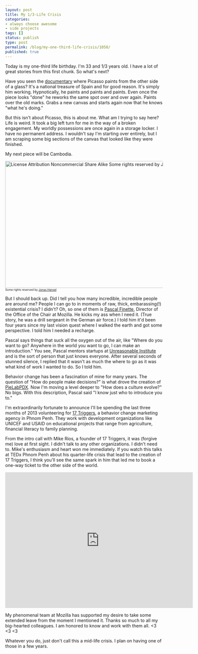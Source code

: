 ```yaml
---
layout: post
title: My 1/3-Life Crisis
categories:
- always choose awesome
- side projects
tags: []
status: publish
type: post
permalink: /blog/my-one-third-life-crisis/1058/
published: true
---
```

Today is my one-third life birthday. I'm 33 and 1/3 years old. I have a lot of great stories from this first chunk. So what's next?

Have you seen the <a href="http://www.youtube.com/watch?v=gHlTvE-AI3Q" title="The Mystery of Picasso : YouTube" target="_blank">documentary</a> where Picasso paints from the other side of a glass? It's a national treasure of Spain and for good reason. It's simply him working. Hypnotically, he paints and paints and paints. Even once the piece looks "done" he reworks the same spot over and over again. Paints over the old marks. Grabs a new canvas and starts again now that he knows "what he's doing."

But this isn't about Picasso, this is about me. What am I trying to say here? Life is weird. It took a big left turn for me in the way of a broken engagement. My worldly possessions are once again in a storage locker. I have no permanent address. I wouldn't say I'm starting over entirely, but I am scraping some big sections of the canvas that looked like they were finished.

My next piece will be Cambodia.

<a href="http://skinnywhitegirl.com/blog/wp-content/uploads/2013/08/phnom-penh-facade.jpg"><img src="http://skinnywhitegirl.com/blog/wp-content/uploads/2013/08/phnom-penh-facade-600x405.jpg" alt="License Attribution Noncommercial Share Alike Some rights reserved by Jonas Hansel " width="600" height="405" class="alignnone size-large wp-image-1071" /></a><span style="font-size: 9px;">Some rights reserved by <a title="original photo at flickr" href="http://www.flickr.com/photos/jonashansel/8300113687">Jonas Hansel</a></span>

But I should back up. Did I tell you how many incredible, incredible people are around me? People I can go to in moments of raw, thick, embarassing(!) existential crisis? I didn't? Oh, so one of them is <a href="http://theheretic.me/" title="The Heretic | Pascal Finette" target="_blank">Pascal Finette</a>, Director of the Office of the Chair at Mozilla. He kicks my ass when I need it. (True story, he was a drill sergeant in the German air force.) I told him it'd been four years since my last vision quest where I walked the earth and got some perspective. I told him I needed a recharge.

Pascal says things that suck all the oxygen out of the air, like "Where do you want to go? Anywhere in the world you want to go, I can make an introduction." You see, Pascal mentors startups at <a href="http://unreasonable.is/" title="Unreasonable Institute" target="_blank">Unreasonable Institute</a> and is the sort of person that just knows everyone. After several seconds of stunned silence, I replied that it wasn't as much the where to go as it was what kind of work I wanted to do. So I told him.

Behavior change has been a fascination of mine for many years. The question of "How do people make decisions?" is what drove the creation of <a href="http://skinnywhitegirl.com/blog/category/pielabpdx/" title="PieLabPDX">PieLabPDX</a>. Now I'm moving a level deeper to "How does a culture evolve?" No bigs. With this description, Pascal said "I know just who to introduce you to."

I'm extraordinarily fortunate to announce I'll be spending the last three months of 2013 volunteering for <a href="http://17triggers.com" title="17 Triggers" target="_blank">17 Triggers</a>, a behavior change marketing agency in Phnom Penh. They work with development organizations like UNICEF and USAID on educational projects that range from agriculture, financial literacy to family planning.

From the intro call with Mike Rios, a founder of 17 Triggers, it was (forgive me) love at first sight. I didn't talk to any other organizations. I didn't need to. Mike's enthusiasm and heart won me immediately. If you watch this talks at TEDx Phnom Penh about his quarter-life crisis that lead to the creation of 17 Triggers, I think you'll see the same spark in him that led me to book a one-way ticket to the other side of the world.

<iframe src="http://tedxtalks.ted.com/video/TEDxPhnomPenh-Mike-Rios-Dong-Ch/player?layout=&amp;read_more=1" width="600" height="433" frameborder="0" scrolling="no"></iframe>

My phenomenal team at Mozilla has supported my desire to take some extended leave from the moment I mentioned it. Thanks so much to all my big-hearted colleagues. I am honored to know and work with them all. &lt;3 &lt;3 &lt;3

Whatever you do, just don't call this a mid-life crisis. I plan on having one of those in a few years.
